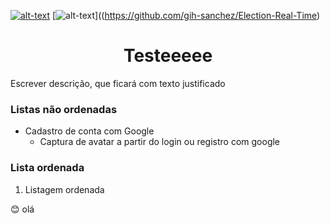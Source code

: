 [![alt-text](https://img.shields.io/badge/Python-3.9-blue)](https://github.com/gih-sanchez/Election-Real-Time)
[![alt-text](https://img.shields.io/badge/Tests-passing-green)]((https://github.com/gih-sanchez/Election-Real-Time)

<!-- https://shields.io/ -->
<h1 align="center"> Testeeeee </h1>
<p align="justify"> Escrever descrição, que ficará com texto justificado </p>

### Listas não ordenadas
- Cadastro de conta com Google
    - Captura de avatar a partir do login ou registro com google

### Lista ordenada
1. Listagem ordenada 


😊 olá
<!--https://gist.github.com/rxaviers/7360908-->
<!--https://gist.githubusercontent.com/reginadiana/e044fe93ed81aa04a10361cb841c0409/raw/cad1cd0f27fa1143c0da7d4c1b93117ec72f7f1b/README-TEMPLATE.md->
